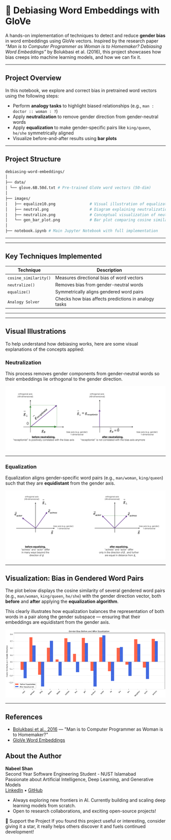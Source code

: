 # 🧠 Debiasing Word Embeddings with GloVe

A hands-on implementation of techniques to detect and reduce **gender bias** in word embeddings using GloVe vectors. Inspired by the research paper _“Man is to Computer Programmer as Woman is to Homemaker? Debiasing Word Embeddings”_ by Bolukbasi et al. (2016), this project showcases how bias creeps into machine learning models, and how we can fix it.

---

## Project Overview

In this notebook, we explore and correct bias in pretrained word vectors using the following steps:

- Perform **analogy tasks** to highlight biased relationships (e.g., `man : doctor :: woman : ?`)
- Apply **neutralization** to remove gender direction from gender-neutral words  
- Apply **equalization** to make gender-specific pairs like `king/queen`, `he/she` symmetrically aligned  
- Visualize before-and-after results using **bar plots**

---

## Project Structure

```bash
debiasing-word-embeddings/
│
├── data/
│ └── glove.6B.50d.txt # Pre-trained GloVe word vectors (50-dim)
│
├── images/
│   ├── equalize10.png               # Visual illustration of equalization
│   ├── neutral.png                  # Diagram explaining neutralization
│   ├── neutralize.png               # Conceptual visualization of neutral vector
│   └── gen_bar_plot.png             # Bar plot comparing cosine similarities
│
├── notebook.ipynb # Main Jupyter Notebook with full implementation
```
---


---

## Key Techniques Implemented

| Technique        | Description |
|------------------|-------------|
| `cosine_similarity()` | Measures directional bias of word vectors |
| `neutralize()`         | Removes bias from gender-neutral words |
| `equalize()`           | Symmetrically aligns gendered word pairs |
| `Analogy Solver`       | Checks how bias affects predictions in analogy tasks |

---

---

## Visual Illustrations

To help understand how debiasing works, here are some visual explanations of the concepts applied:

### Neutralization

This process removes gender components from gender-neutral words so their embeddings lie orthogonal to the gender direction.

![Neutralization Illustration](images/neutralize.png)

---

### Equalization

Equalization aligns gender-specific word pairs (e.g., `man/woman`, `king/queen`) such that they are **equidistant** from the gender axis.

![Equalization Illustration](images/equalize10.png)

---



## Visualization: Bias in Gendered Word Pairs

The plot below displays the cosine similarity of several gendered word pairs (e.g., `man/woman`, `king/queen`, `he/she`) with the gender direction vector, both **before** and **after** applying the **equalization algorithm**.

This clearly illustrates how equalization balances the representation of both words in a pair along the gender subspace — ensuring that their embeddings are equidistant from the gender axis.

![Equalization Results](images/gen_bar_plot.png)

---

## References

- [Bolukbasi et al., 2016](https://arxiv.org/abs/1607.06520) — "Man is to Computer Programmer as Woman is to Homemaker?"
- [GloVe Word Embeddings](https://zenodo.org/records/4925376)


## About the Author
**Nabeel Shan**  
Second Year Software Engineering Student - NUST Islamabad  
Passionate about Artificial Intelligence, Deep Learning, and Generative Models  
[LinkedIn](https://www.linkedin.com/in/nabeelshan) • [GitHub](https://github.com/nabeelshan78)  

- Always exploring new frontiers in AI. Currently building and scaling deep learning models from scratch.
- Open to research collaborations, and exciting open-source projects!

🌟 Support the Project
If you found this project useful or interesting, consider giving it a star, it really helps others discover it and fuels continued development!
